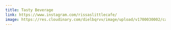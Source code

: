 ```yaml
---
title: Tasty Beverage
link: https://www.instagram.com/rissaslittlecafe/
image: https://res.cloudinary.com/dielbqrvv/image/upload/v1700030002/cafe/instagram/drtihmyiqzqplstki45n.jpg
---
```

